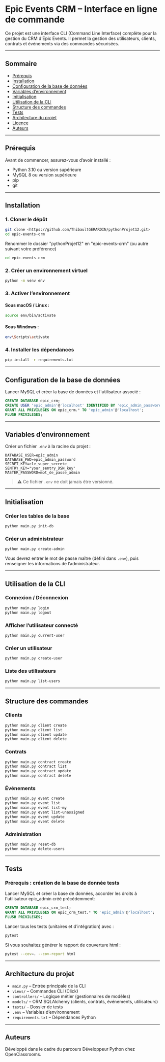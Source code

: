 # Epic Events CRM – Interface en ligne de commande

Ce projet est une interface CLI (Command Line Interface) complète pour la gestion du CRM d’Epic Events. Il permet la gestion des utilisateurs, clients, contrats et événements via des commandes sécurisées.

---

## Sommaire

- [Prérequis](#prérequis)
- [Installation](#installation)
- [Configuration de la base de données](#configuration-de-la-base-de-données)
- [Variables d’environnement](#variables-denvironnement)
- [Initialisation](#initialisation)
- [Utilisation de la CLI](#utilisation-de-la-cli)
- [Structure des commandes](#structure-des-commandes)
- [Tests](#tests)
- [Architecture du projet](#architecture-du-projet)
- [Licence](#licence)
- [Auteurs](#auteurs)

---

## Prérequis

Avant de commencer, assurez-vous d’avoir installé :

- Python 3.10 ou version supérieure  
- MySQL 8 ou version supérieure  
- pip  
- git  

---

## Installation

### 1. Cloner le dépôt

```bash
git clone <https://github.com/ThibaultGERARDIN/pythonProjet12.git>
cd epic-events-crm
```
Renommer le dossier "pythonProjet12" en "epic-events-crm" (ou autre suivant votre préférence)

```bash
cd epic-events-crm
```
### 2. Créer un environnement virtuel

```bash
python -m venv env
```

### 3. Activer l’environnement

#### Sous macOS / Linux :

```bash
source env/bin/activate
```

#### Sous Windows :

```bash
env\Scripts\activate
```

### 4. Installer les dépendances

```bash
pip install -r requirements.txt
```

---

## Configuration de la base de données

Lancer MySQL et créer la base de données et l'utilisateur associé :


```sql
CREATE DATABASE epic_crm;
CREATE USER 'epic_admin'@'localhost' IDENTIFIED BY 'epic_admin_password';
GRANT ALL PRIVILEGES ON epic_crm.* TO 'epic_admin'@'localhost';
FLUSH PRIVILEGES;
```

---

## Variables d’environnement

Créer un fichier `.env` à la racine du projet :

```env
DATABASE_USER=epic_admin
DATABASE_PWD=epic_admin_password
SECRET_KEY=cle_super_secrete
SENTRY_KEY="your_sentry_DSN_key"
MASTER_PASSWORD=mot_de_passe_admin
```

> ⚠️ Ce fichier `.env` ne doit jamais être versionné.

---

## Initialisation

### Créer les tables de la base

```bash
python main.py init-db
```

### Créer un administrateur

```bash
python main.py create-admin
```

Vous devrez entrer le mot de passe maître (défini dans `.env`), puis renseigner les informations de l’administrateur.

---

## Utilisation de la CLI

### Connexion / Déconnexion

```bash
python main.py login
python main.py logout
```

### Afficher l’utilisateur connecté

```bash
python main.py current-user
```

### Créer un utilisateur

```bash
python main.py create-user
```

### Liste des utilisateurs

```bash
python main.py list-users
```

---

## Structure des commandes

### Clients

```bash
python main.py client create
python main.py client list
python main.py client update
python main.py client delete
```

### Contrats

```bash
python main.py contract create
python main.py contract list
python main.py contract update
python main.py contract delete
```

### Événements

```bash
python main.py event create
python main.py event list
python main.py event list-my
python main.py event list-unassigned
python main.py event update
python main.py event delete
```

### Administration

```bash
python main.py reset-db
python main.py delete-users
```

---

## Tests

### Prérequis : création de la base de donnée tests

Lancer MySQL et créer la base de données, accorder les droits à l'utilisateur epic_admin créé précédemment:


```sql
CREATE DATABASE epic_crm_test;
GRANT ALL PRIVILEGES ON epic_crm_test.* TO 'epic_admin'@'localhost';
FLUSH PRIVILEGES;
```

Lancer tous les tests (unitaires et d’intégration) avec :

```bash
pytest
```

Si vous souhaitez générer le rapport de couverture html :

```bash
pytest --cov=. --cov-report html
```
---

## Architecture du projet

- `main.py` – Entrée principale de la CLI  
- `views/` – Commandes CLI (Click)  
- `controllers/` – Logique métier (gestionnaires de modèles)  
- `models/` – ORM SQLAlchemy (clients, contrats, événements, utilisateurs)  
- `tests/` – Dossier de tests  
- `.env` – Variables d’environnement  
- `requirements.txt` – Dépendances Python  

---

## Auteurs

Développé dans le cadre du parcours Développeur Python chez OpenClassrooms.
